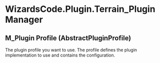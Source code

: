 # WizardsCode.Plugin.Terrain_PluginManager

## M_Plugin Profile (AbstractPluginProfile)

The plugin profile you want to use. The profile defines the plugin implementation to use and contains the configuration.


